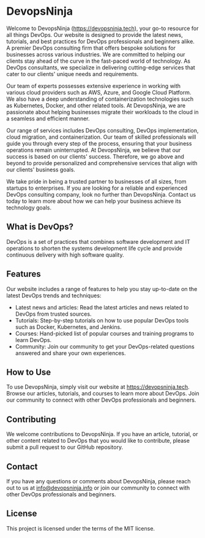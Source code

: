 # DevopsNinja

Welcome to DevopsNinja (https://devopsninja.tech), your go-to resource for all things DevOps. Our website is designed to provide the latest news, tutorials, and best practices for DevOps professionals and beginners alike.
A  premier DevOps consulting firm that offers bespoke solutions for businesses across various industries. We are committed to helping our clients stay ahead of the curve in the fast-paced world of technology. As DevOps consultants, we specialize in delivering cutting-edge services that cater to our clients' unique needs and requirements.

Our team of experts possesses extensive experience in working with various cloud providers such as AWS, Azure, and Google Cloud Platform. We also have a deep understanding of containerization technologies such as Kubernetes, Docker, and other related tools. At DevopsNinja, we are passionate about helping businesses migrate their workloads to the cloud in a seamless and efficient manner.

Our range of services includes DevOps consulting, DevOps implementation, cloud migration, and containerization. Our team of skilled professionals will guide you through every step of the process, ensuring that your business operations remain uninterrupted. At DevopsNinja, we believe that our success is based on our clients' success. Therefore, we go above and beyond to provide personalized and comprehensive services that align with our clients' business goals.

We take pride in being a trusted partner to businesses of all sizes, from startups to enterprises. If you are looking for a reliable and experienced DevOps consulting company, look no further than DevopsNinja. Contact us today to learn more about how we can help your business achieve its technology goals.
## What is DevOps?

DevOps is a set of practices that combines software development and IT operations to shorten the systems development life cycle and provide continuous delivery with high software quality.

## Features

Our website includes a range of features to help you stay up-to-date on the latest DevOps trends and techniques:

- Latest news and articles: Read the latest articles and news related to DevOps from trusted sources.
- Tutorials: Step-by-step tutorials on how to use popular DevOps tools such as Docker, Kubernetes, and Jenkins.
- Courses: Hand-picked list of popular courses and training programs to learn DevOps.
- Community: Join our community to get your DevOps-related questions answered and share your own experiences.

## How to Use

To use DevopsNinja, simply visit our website at https://devopsninja.tech. Browse our articles, tutorials, and courses to learn more about DevOps. Join our community to connect with other DevOps professionals and beginners.

## Contributing

We welcome contributions to DevopsNinja. If you have an article, tutorial, or other content related to DevOps that you would like to contribute, please submit a pull request to our GitHub repository.

## Contact

If you have any questions or comments about DevopsNinja, please reach out to us at info@devopsninja.info or join our community to connect with other DevOps professionals and beginners.

## License

This project is licensed under the terms of the MIT license.
